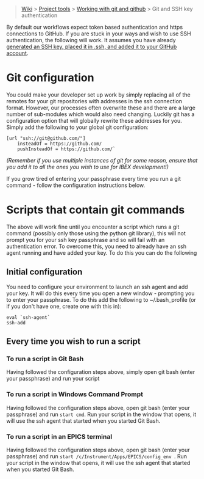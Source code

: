 > [Wiki](Home) > [Project tools](Project-tools) > [Working with git and github](Working-with-git-and-github) > Git and SSH key authentication

By default our workflows expect token based authentication and https connections to GitHub. If you are stuck in your ways and wish to use SSH authentication, the following will work. It assumes you have already [generated an SSH key, placed it in .ssh, and added it to your GitHub account](https://docs.github.com/en/authentication/connecting-to-github-with-ssh). 

# Git configuration
You could make your developer set up work by simply replacing all of the remotes for your git repositories with addresses in the ssh connection format. However, our processes often overwrite these and there are a large number of sub-modules which would also need changing. Luckily git has a configuration option that will globally rewrite these addresses for you. Simply add the following to your global git configuration:

```
[url "ssh://git@github.com/"]
    insteadOf = https://github.com/
    pushInsteadOf = https://github.com/`
```

_(Remember if you use multiple instances of git for some reason, ensure that you add it to all the ones you wish to use for IBEX development!)_

If you grow tired of entering your passphrase every time you run a git command - follow the configuration instructions below. 

# Scripts that contain git commands
The above will work fine until you encounter a script which runs a git command (possibly only those using the python git library), this will not prompt you for your ssh key passphrase and so will fail with an authentication error. To overcome this, you need to already have an ssh agent running and have added your key. To do this you can do the following

## Initial configuration
You need to configure your environment to launch an ssh agent and add your key. It will do this every time you open a new window - prompting you to enter your passphrase. To do this add the following to ~/.bash_profile (or if you don't have one, create one with this in):

```
eval `ssh-agent`
ssh-add
```

## Every time you wish to run a script

### To run a script in Git Bash
Having followed the configuration steps above, simply open git bash (enter your passphrase) and run your script

### To run a script in Windows Command Prompt
Having followed the configuration steps above, open git bash (enter your passphrase) and run `start cmd`. Run your script in the window that opens, it will use the ssh agent that started when you started Git Bash.

### To run a script in an EPICS terminal
Having followed the configuration steps above, open git bash (enter your passphrase) and run `start /c/Instrument/Apps/EPICS/config_env
`. Run your script in the window that opens, it will use the ssh agent that started when you started Git Bash.